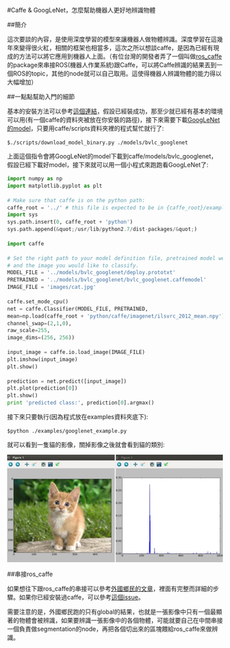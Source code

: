 #Caffe & GoogLeNet，怎麼幫助機器人更好地辨識物體

##簡介 

這次要談的內容，是使用深度學習的模型來讓機器人做物體辨識。深度學習在這幾年來變得很火紅，相關的框架也相當多，這次之所以想談caffe，是因為已經有現成的方法可以將它應用到機器人上面。（有位台灣的開發者弄了一個叫做[ros_caffe](https://github.com/tzutalin/ros_caffe)的package來串接ROS(機器人作業系統)跟Caffe，可以將Caffe辨識的結果丟到一個ROS的topic，其他的node就可以自己取用。這使得機器人辨識物體的能力得以大幅增加）

##一點點幫助入門的細節

基本的安裝方法可以參考[這個連結](http://tzutalin.blogspot.tw/2015/06/setup-caffe.html)，假設已經裝成功，那至少就已經有基本的環境可以用(有一個caffe的資料夾被放在你安裝的路徑)，接下來需要下載[GoogLeNet的model](https://github.com/BVLC/caffe/tree/master/models/bvlc_googlenet)，只要用caffe/scripts資料夾裡的程式幫忙就行了:

`$./scripts/download_model_binary.py ./models/bvlc_googlenet`

上面這個指令會將GoogLeNet的model下載到caffe/models/bvlc_googlenet，假設已經下載好model，接下來就可以用一個小程式來跑跑看GoogLeNet了:

```python
import numpy as np
import matplotlib.pyplot as plt
 	
# Make sure that caffe is on the python path:
caffe_root = '../' # this file is expected to be in {caffe_root}/examples
import sys
sys.path.insert(0, caffe_root + 'python')
sys.path.append(&quot;/usr/lib/python2.7/dist-packages/&quot;)
 
import caffe

# Set the right path to your model definition file, pretrained model weights,
# and the image you would like to classify.
MODEL_FILE = '../models/bvlc_googlenet/deploy.prototxt'
PRETRAINED = '../models/bvlc_googlenet/bvlc_googlenet.caffemodel'
IMAGE_FILE = 'images/cat.jpg'
 
caffe.set_mode_cpu()
net = caffe.Classifier(MODEL_FILE, PRETRAINED,
mean=np.load(caffe_root + 'python/caffe/imagenet/ilsvrc_2012_mean.npy').mean(1).mean(1),
channel_swap=(2,1,0),
raw_scale=255,
image_dims=(256, 256))
 
input_image = caffe.io.load_image(IMAGE_FILE)
plt.imshow(input_image)
plt.show()
 
prediction = net.predict([input_image])
plt.plot(prediction[0])
plt.show()
print 'predicted class:', prediction[0].argmax()
```

接下來只要執行(因為程式放在examples資料夾底下):

`$python ./examples/googlenet_example.py`

就可以看到一隻貓的影像，關掉影像之後就會看到貓的類別:

![cat_class](imgs/cat_class.png)

##串接ros_caffe

如果想往下跟ros_caffe的串接可以參考[外國鄉民的文章](http://www.artificialhumancompanions.com/integrating-ros-caffe-opencv-on-the-autonomous-deep-learning-robot/)，裡面有完整而詳細的步驟。如果你已經安裝過caffe，可以參考[這個issue](https://github.com/tzutalin/ros_caffe/issues/1)。

需要注意的是，外國鄉民跑的只有global的結果，也就是一張影像中只有一個最顯著的物體會被辨識，如果要辨識一張影像中的各個物體，可能就要自己在中間串接一個負責做segmentation的node，再把各個切出來的區塊餵給ros_caffe來做辨識。
